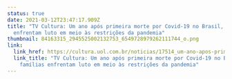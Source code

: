 ```yaml
---
status: true
date: 2021-03-12T23:47:17.909Z
title: "TV Cultura: Um ano após primeira morte por Covid-19 no Brasil, famílias
  enfrentam luto em meio às restrições da pandemia"
thumbnail: 84163315_2945525002132753_6549728979262111744_o.png
link:
  link_href: https://cultura.uol.com.br/noticias/17514_um-ano-apos-primeira-morte-por-covid-19-no-brasil-familias-enfrentam-luto-em-meio-as-restricoes-da-pandemia.html
  link_title: "TV Cultura: Um ano após primeira morte por Covid-19 no Brasil,
    famílias enfrentam luto em meio às restrições da pandemia"
---
```

